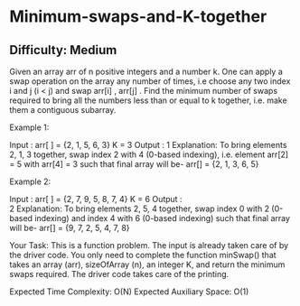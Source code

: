 # Minimum-swaps-and-K-together

## Difficulty: Medium
Given an array arr of n positive integers and a number k. One can apply a swap operation on the array any number of times, i.e choose any two index i and j (i < j) and swap arr[i] , arr[j] . Find the minimum number of swaps required to bring all the numbers less than or equal to k together, i.e. make them a contiguous subarray.

Example 1:

Input : 
arr[ ] = {2, 1, 5, 6, 3} 
K = 3
Output : 
1
Explanation:
To bring elements 2, 1, 3 together,
swap index 2 with 4 (0-based indexing),
i.e. element arr[2] = 5 with arr[4] = 3
such that final array will be- 
arr[] = {2, 1, 3, 6, 5}

Example 2:

Input : 
arr[ ] = {2, 7, 9, 5, 8, 7, 4} 
K = 6 
Output :  
2 
Explanation: 
To bring elements 2, 5, 4 together, 
swap index 0 with 2 (0-based indexing)
and index 4 with 6 (0-based indexing)
such that final array will be- 
arr[] = {9, 7, 2, 5, 4, 7, 8}
 

Your Task:
This is a function problem. The input is already taken care of by the driver code. You only need to complete the function minSwap() that takes an array (arr), sizeOfArray (n), an integer K, and return the minimum swaps required. The driver code takes care of the printing.

Expected Time Complexity: O(N)
Expected Auxiliary Space: O(1)
